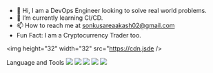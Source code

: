 - 👋 Hi, I am a DevOps Engineer looking to solve real world problems.
- 🌱 I’m currently learning CI/CD.
- 📫 How to reach me at sonkusareaakash02@gmail.com
- Fun Fact: I am a Cryptocurrency Trader too.

<img height="32" width="32" src="https://cdn.jsde />
                                 
Language and Tools
<img src="https://img.icons8.com/color/48/000000/amazon-web-services.png"/> <img src="https://img.icons8.com/color/48/000000/linux--v2.png"/> 
<img src="https://img.icons8.com/material-outlined/48/000000/github.png"/> <img src="https://img.icons8.com/color/48/000000/jenkins.png"/>
<img src="https://img.icons8.com/color/48/000000/jira.png"/>
           <!visitor badge>

<!---
sudo-cloud/sudo-cloud is a ✨ special ✨ repository because its `README.md` (this file) appears on your GitHub profile.
You can click the Preview link to take a look at your changes.
--->
